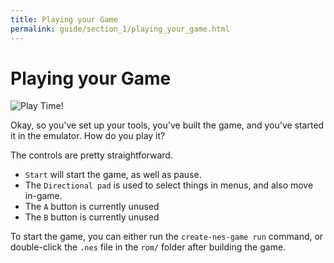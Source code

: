 ```yaml
---
title: Playing your Game
permalink: guide/section_1/playing_your_game.html
---
```

# Playing your Game

![Play Time!](../images/playing_your_game.png)

Okay, so you've set up your tools, you've built the game, and you've started it in the emulator. How do you play it?

The controls are pretty straightforward. 
- `Start` will start the game, as well as pause.
- The `Directional pad` is used to select things in menus, and also move in-game.
- The `A` button is currently unused
- The `B` button is currently unused

To start the game, you can either run the `create-nes-game run` command, or double-click the `.nes` file in the `rom/` folder
after building the game.
